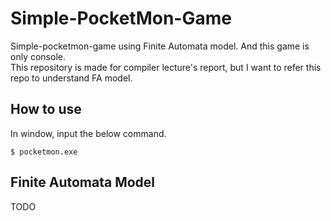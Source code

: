 # Simple-PocketMon-Game

Simple-pocketmon-game using Finite Automata model. And this game is only console.<br>
This repository is made for compiler lecture's report, but I want to refer this repo to understand FA model.


## How to use

In window, input the below command. 
```
$ pocketmon.exe
```


## Finite Automata Model

TODO
